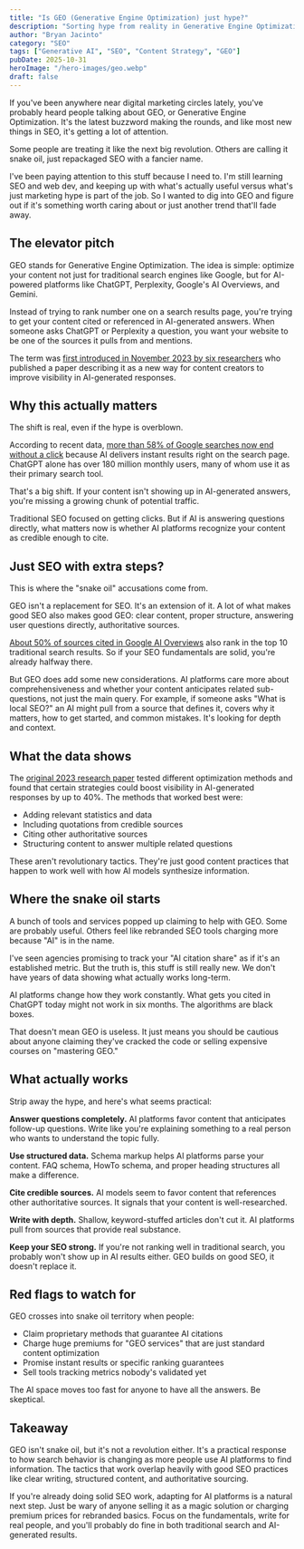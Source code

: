 ```yaml
---
title: "Is GEO (Generative Engine Optimization) just hype?"
description: "Sorting hype from reality in Generative Engine Optimization and keeping SEO ready for AI search."
author: "Bryan Jacinto"
category: "SEO"
tags: ["Generative AI", "SEO", "Content Strategy", "GEO"]
pubDate: 2025-10-31
heroImage: "/hero-images/geo.webp"
draft: false
---
```


If you've been anywhere near digital marketing circles lately, you've probably heard people talking about GEO, or Generative Engine Optimization. It's the latest buzzword making the rounds, and like most new things in SEO, it's getting a lot of attention.

Some people are treating it like the next big revolution. Others are calling it snake oil, just repackaged SEO with a fancier name.

I've been paying attention to this stuff because I need to. I'm still learning SEO and web dev, and keeping up with what's actually useful versus what's just marketing hype is part of the job. So I wanted to dig into GEO and figure out if it's something worth caring about or just another trend that'll fade away.

## The elevator pitch

GEO stands for Generative Engine Optimization. The idea is simple: optimize your content not just for traditional search engines like Google, but for AI-powered platforms like ChatGPT, Perplexity, Google's AI Overviews, and Gemini.

Instead of trying to rank number one on a search results page, you're trying to get your content cited or referenced in AI-generated answers. When someone asks ChatGPT or Perplexity a question, you want your website to be one of the sources it pulls from and mentions.

The term was [first introduced in November 2023 by six researchers](https://arxiv.org/abs/2311.09735) who published a paper describing it as a new way for content creators to improve visibility in AI-generated responses.

## Why this actually matters

The shift is real, even if the hype is overblown.

According to recent data, [more than 58% of Google searches now end without a click](https://www.deptagency.com/insight/building-the-future-of-generative-engine-optimization-geo/) because AI delivers instant results right on the search page. ChatGPT alone has over 180 million monthly users, many of whom use it as their primary search tool.

That's a big shift. If your content isn't showing up in AI-generated answers, you're missing a growing chunk of potential traffic.

Traditional SEO focused on getting clicks. But if AI is answering questions directly, what matters now is whether AI platforms recognize your content as credible enough to cite.

## Just SEO with extra steps?

This is where the "snake oil" accusations come from.

GEO isn't a replacement for SEO. It's an extension of it. A lot of what makes good SEO also makes good GEO: clear content, proper structure, answering user questions directly, authoritative sources.

[About 50% of sources cited in Google AI Overviews](https://www.deptagency.com/insight/building-the-future-of-generative-engine-optimization-geo/) also rank in the top 10 traditional search results. So if your SEO fundamentals are solid, you're already halfway there.

But GEO does add some new considerations. AI platforms care more about comprehensiveness and whether your content anticipates related sub-questions, not just the main query. For example, if someone asks "What is local SEO?" an AI might pull from a source that defines it, covers why it matters, how to get started, and common mistakes. It's looking for depth and context.

## What the data shows

The [original 2023 research paper](https://arxiv.org/abs/2311.09735) tested different optimization methods and found that certain strategies could boost visibility in AI-generated responses by up to 40%. The methods that worked best were:

- Adding relevant statistics and data
- Including quotations from credible sources
- Citing other authoritative sources
- Structuring content to answer multiple related questions

These aren't revolutionary tactics. They're just good content practices that happen to work well with how AI models synthesize information.

## Where the snake oil starts

A bunch of tools and services popped up claiming to help with GEO. Some are probably useful. Others feel like rebranded SEO tools charging more because "AI" is in the name.

I've seen agencies promising to track your "AI citation share" as if it's an established metric. But the truth is, this stuff is still really new. We don't have years of data showing what actually works long-term.

AI platforms change how they work constantly. What gets you cited in ChatGPT today might not work in six months. The algorithms are black boxes.

That doesn't mean GEO is useless. It just means you should be cautious about anyone claiming they've cracked the code or selling expensive courses on "mastering GEO."

## What actually works

Strip away the hype, and here's what seems practical:

**Answer questions completely.** AI platforms favor content that anticipates follow-up questions. Write like you're explaining something to a real person who wants to understand the topic fully.

**Use structured data.** Schema markup helps AI platforms parse your content. FAQ schema, HowTo schema, and proper heading structures all make a difference.

**Cite credible sources.** AI models seem to favor content that references other authoritative sources. It signals that your content is well-researched.

**Write with depth.** Shallow, keyword-stuffed articles don't cut it. AI platforms pull from sources that provide real substance.

**Keep your SEO strong.** If you're not ranking well in traditional search, you probably won't show up in AI results either. GEO builds on good SEO, it doesn't replace it.

## Red flags to watch for

GEO crosses into snake oil territory when people:

- Claim proprietary methods that guarantee AI citations
- Charge huge premiums for "GEO services" that are just standard content optimization
- Promise instant results or specific ranking guarantees
- Sell tools tracking metrics nobody's validated yet

The AI space moves too fast for anyone to have all the answers. Be skeptical.

## Takeaway

GEO isn't snake oil, but it's not a revolution either. It's a practical response to how search behavior is changing as more people use AI platforms to find information. The tactics that work overlap heavily with good SEO practices like clear writing, structured content, and authoritative sourcing.

If you're already doing solid SEO work, adapting for AI platforms is a natural next step. Just be wary of anyone selling it as a magic solution or charging premium prices for rebranded basics. Focus on the fundamentals, write for real people, and you'll probably do fine in both traditional search and AI-generated results.
